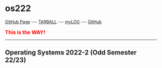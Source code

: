 # os222

[GitHub Page](https://danielcm585.github.io/os222/) ---
[TARBALL](SandBox/danielcm585.tar.xz) ---
[myLOG](TXT/mylog.txt) ---
[GitHub](https://github.com/danielcm585/os222/)
<br><br>
<span style="color:red; font-weight:bold; font-size:larger;">This is the WAY!</span>
<hr>

## Operating Systems 2022-2 (Odd Semester 22/23)
